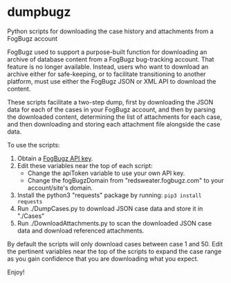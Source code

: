 # dumpbugz
Python scripts for downloading the case history and attachments from a FogBugz account

FogBugz used to support a purpose-built function for downloading an archive of database content from a FogBugz bug-tracking account. That feature is no longer available. Instead, users who want to download an archive either for safe-keeping, or to facilitate transitioning to another platform, must use either the FogBugz JSON or XML API to download the content.

These scripts facilitate a two-step dump, first by downloading the JSON data for each of the cases in your FogBugz account, and then by parsing the downloaded content, determining the list of attachments for each case, and then downloading and storing each attachment file alongside the case data.

To use the scripts:

1. Obtain a [FogBugz API key](https://support.fogbugz.com/hc/en-us/articles/360011330873-Create-API-Token-using-the-FogBugz-UI).
2. Edit these variables near the top of each script:
	- Change the apiToken variable to use your own API key.
	- Change the fogBugzDomain from "redsweater.fogbugz.com" to your account/site's domain.
3. Install the python3 "requests" package by running: `pip3 install requests`
4. Run ./DumpCases.py to download JSON case data and store it in "./Cases"
5. Run ./DownloadAttachments.py to scan the downloaded JSON case data and download referenced attachments.

By default the scripts will only download cases between case 1 and 50. Edit the pertinent variables near the top of the scripts to expand the case range as you gain confidence that you are downloading what you expect.

Enjoy!
